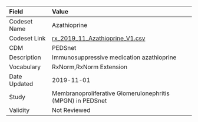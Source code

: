 |Field        |Value                                                      |
|:------------|:----------------------------------------------------------|
|Codeset Name |Azathioprine                                               |
|Codeset Link |[rx_2019_11_Azathioprine_V1.csv](https://github.com/PEDSnet/Variable-Dictionary/blob/main/drugs/rx_2019_11_Azathioprine_V1.csv)|
|CDM          |PEDSnet                                                    |
|Description  |Immunosuppressive medication azathioprine                  |
|Vocabulary   |RxNorm,RxNorm Extension                                    |
|Date Updated |2019-11-01                                                 |
|Study        |Membranoproliferative Glomerulonephritis (MPGN) in PEDSnet |
|Validity     |Not Reviewed                                               |
